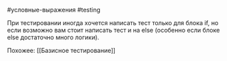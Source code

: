 #условные-выражения #testing 

При тестировании иногда хочется написать тест только для блока if, но если возможно вам стоит написать тест и на else (особенно если блоке else достаточно много логики).

Похожее: [[Базисное тестирование]]